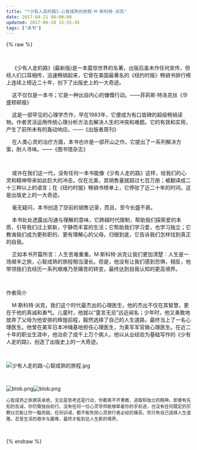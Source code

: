 ```yaml
---
title: "*少有人走的路1:心智成熟的旅程-M·斯科特·派克"
date: 2017-04-21 08:00:00
updated: 2017-06-28 15:55:45
tags: ["读书"]
---
```

{% raw %}
<p><br/></p><p>&nbsp; &nbsp; 《少有人走的路》(最新版)是一本震惊世界的名著，出版后虽未作任何宣传，但经人们口耳相传，迅速畅销起来，它曾在美国最著名的《纽约时报》畅销书排行榜上连续上榜近二十年，创下了出版史上的一大奇迹。</p><p>&nbsp; &nbsp; 这不仅仅是一本书；它是一种出自内心的慷慨行动。——菲莉斯·特洛克丝《华盛顿邮报》</p><p>&nbsp; &nbsp; 这是一部罕见的心理学杰作，早在1983年，它便成为有口皆碑的超级畅销读物。作者灵活运用传统心理分析方法去解决人生的冲突和难题。它的有效和实用，产生了前所未有的轰动响应。——《出版者周刊》</p><p>&nbsp; &nbsp; 在人类心灵的治疗方面，本书也许是一部开山之作。它提出了一系列解决方案，耐人寻味。——《图书馆杂志》</p><p><br/></p><p>&nbsp; &nbsp; 或许在我们这一代，没有任何一本书能像《少有人走的路》这样，给我们的心灵和精神带来如此巨大的冲击。仅在北美，其销售量就超过七百万册；被翻译成二十三种以上的语言；在《纽约时报》畅销书榜单上，它停驻了近二十年的时间。这是出版史上的一大奇迹。</p><p>&nbsp; &nbsp; 毫无疑问，本书创造了空前的销售记录，而且，至今长盛不衰。</p><p>&nbsp; &nbsp; 本书处处透露出沟通与理解的意味，它跨越时代限制，帮助我们探索爱的本质，引导我们过上崭新，宁静而丰富的生活；它帮助我们学习爱，也学习独立；它教诲我们成为更称职的、更有理解心的父母。归根到底，它告诉我们怎样找到真正的自我。</p><p>&nbsp; &nbsp; 正如本书开篇所言：人生苦难重重。M·斯科特·派克让我们更加清楚：人生是一场艰辛之旅，心智成熟的旅程相当漫长。但是，他没有让我们感到恐惧，相反，他带领我们去经历一系列艰难乃至痛苦的转变，最终达到自我认知的更高境界。</p><p><br/></p><p>作者简介</p><p>&nbsp; &nbsp; M·斯科特·派克，我们这个时代最杰出的心理医生，他的杰出不仅在其智慧，更在于他的真诚和勇气。儿童时，他就以“童言无忌”远近闻名；少年时，他又勇敢地放弃了父母为他安排的辉煌前程，毅然选择了自己的人生道路，最终当上了一名心理医生。他曾在美军日本冲绳基地担任心理医生，为美军军官做心理医生。在近二十年的职业生涯中，他治俞了成千上万个病人，他以从业经验为基础写作的《少有人走的路》，创造了出版史上的一大奇迹。&nbsp;</p><p>&nbsp;</p><p></p><p><img src="/uploads/ueditor/php/upload/image/20170628/1498636440.jpeg" title="1498636440.jpeg" alt="少有人走的路-心智成熟的旅程.jpg"/></p><p><br/></p><p><img src="/uploads/ueditor/php/upload/image/20170628/1498636495.png" title="1498636495.png" alt="blob.png"/><img src="/uploads/ueditor/php/upload/image/20170628/1498636509.png" title="1498636509.png" alt="blob.png"/></p><p><span style="color: rgb(34, 34, 34); font-family: Consolas, &#39;Lucida Console&#39;, monospace; font-size: 12px; white-space: pre-wrap; background-color: rgb(255, 255, 255);">心智成熟之旅艰苦卓绝，无论是思考还是行动，你都离不开勇敢、进取和独立的精神。即便有先知的告诫，你仍需独自前行。没有任何一位心灵导师能够牵着你的手前进，也没有任何既定的宗教仪式能让你一蹴而就。任何训诫，都不能免除心灵旅行者必经的痛苦。你只有自己选择人生道路，忍受生活的艰辛与磨难，最终才能到达人生新的境界。</span></p><p><br/></p>
{% endraw %}
